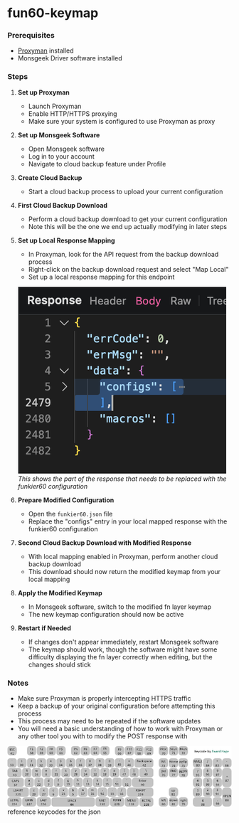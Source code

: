 # fun60-keymap

### Prerequisites
- [Proxyman](https://proxyman.io/) installed
- Monsgeek Driver software installed

### Steps

1. **Set up Proxyman**
   - Launch Proxyman
   - Enable HTTP/HTTPS proxying
   - Make sure your system is configured to use Proxyman as proxy

2. **Set up Monsgeek Software**
   - Open Monsgeek software
   - Log in to your account
   - Navigate to cloud backup feature under Profile

3. **Create Cloud Backup**
   - Start a cloud backup process to upload your current configuration

4. **First Cloud Backup Download**
   - Perform a cloud backup download to get your current configuration
   - Note this will be the one we end up actually modifying in later steps

5. **Set up Local Response Mapping**
   - In Proxyman, look for the API request from the backup download process
   - Right-click on the backup download request and select "Map Local"
   - Set up a local response mapping for this endpoint
   
   ![Response Structure](response.png)
   *This shows the part of the response that needs to be replaced with the funkier60 configuration*

6. **Prepare Modified Configuration**
   - Open the `funkier60.json` file
   - Replace the "configs" entry in your local mapped response with the funkier60 configuration

7. **Second Cloud Backup Download with Modified Response**
   - With local mapping enabled in Proxyman, perform another cloud backup download
   - This download should now return the modified keymap from your local mapping

8. **Apply the Modified Keymap**
   - In Monsgeek software, switch to the modified fn layer keymap
   - The new keymap configuration should now be active

9. **Restart if Needed**
   - If changes don't appear immediately, restart Monsgeek software
   - The keymap should work, though the software might have some difficulty displaying the fn layer correctly when editing, but the changes should stick

### Notes
- Make sure Proxyman is properly intercepting HTTPS traffic
- Keep a backup of your original configuration before attempting this process
- This process may need to be repeated if the software updates
- You will need a basic understanding of how to work with Proxyman or any other tool you with to modify the POST response with

![Keymap Layout](114781aa9e26c56002ed8f611a9b3554dc2e0f52.png)
reference keycodes for the json
